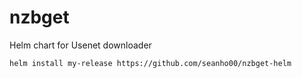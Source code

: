 <!--- app-name: nzbget -->

# nzbget

Helm chart for Usenet downloader

```console
helm install my-release https://github.com/seanho00/nzbget-helm
```
